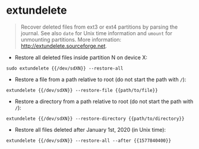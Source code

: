 # extundelete

> Recover deleted files from ext3 or ext4 partitions by parsing the journal.
> See also `date` for Unix time information and `umount` for unmounting partitions.
> More information: <http://extundelete.sourceforge.net>.

- Restore all deleted files inside partition N on device X:

`sudo extundelete {{/dev/sdXN}} --restore-all`

- Restore a file from a path relative to root (do not start the path with `/`):

`extundelete {{/dev/sdXN}} --restore-file {{path/to/file}}`

- Restore a directory from a path relative to root (do not start the path with `/`):

`extundelete {{/dev/sdXN}} --restore-directory {{path/to/directory}}`

- Restore all files deleted after January 1st, 2020 (in Unix time):

`extundelete {{/dev/sdXN}} --restore-all --after {{1577840400}}`
